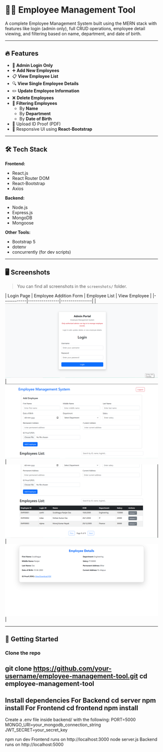# 🧑‍💼 Employee Management Tool

A complete Employee Management System built using the MERN stack with features like login (admin only), full CRUD operations, employee detail viewing, and filtering based on name, department, and date of birth.

---

## 🔥 Features

- 🔐 **Admin Login Only**
- ➕ **Add New Employees**
- 📋 **View Employee List**
- 🔍 **View Single Employee Details**
- ✏️ **Update Employee Information**
- ❌ **Delete Employees**
- 🧠 **Filtering Employees**
  - By **Name**
  - By **Department**
  - By **Date of Birth**
- 📁 Upload ID Proof (PDF)
- 🎯 Responsive UI using **React-Bootstrap**

---

## 🛠️ Tech Stack

**Frontend:**
- React.js
- React Router DOM
- React-Bootstrap
- Axios

**Backend:**
- Node.js
- Express.js
- MongoDB
- Mongoose

**Other Tools:**
- Bootstrap 5
- dotenv
- concurrently (for dev scripts)

---

## 🖥️ Screenshots

> You can find all screenshots in the `screenshots/` folder.

| Login Page | Employee Addition Form | Employee List | View Employee |
|------------|----------------|----------------|
| ![Login](./screenshots/screenshot1.png) | ![List](./screenshots/screenshot2.png) | ![View](./screenshots/screenshot3.png) | ![View](./screenshots/screenshot4.png) |

---

## 🚀 Getting Started

### Clone the repo


git clone https://github.com/your-username/employee-management-tool.git
cd employee-management-tool
---
Install dependencies
For Backend
  cd server
  npm install
For Frontend
  cd frontend
  npm install
---
Create a .env file inside backend/ with the following:
  PORT=5000
  MONGO_URI=your_mongodb_connection_string
  JWT_SECRET=your_secret_key

npm run dev
Frontend runs on http://localhost:3000
node server.js
Backend runs on http://localhost:5000
